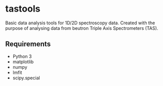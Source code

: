 # tastools

Basic data analysis tools for 1D/2D spectroscopy data. Created with the purpose of analysing data from beutron Triple Axis Spectrometers (TAS).

## Requirements

* Python 3
* matplotlib
* numpy
* lmfit
* scipy.special
